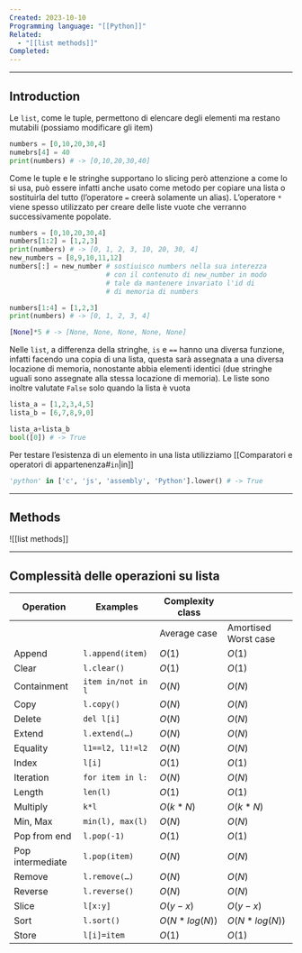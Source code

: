 ```yaml
---
Created: 2023-10-10
Programming language: "[[Python]]"
Related:
  - "[[list methods]]"
Completed:
---
```

---
## Introduction
Le `list`, come le tuple, permettono di elencare degli elementi ma restano mutabili (possiamo modificare gli item)

```python
numbers = [0,10,20,30,4]
numebrs[4] = 40
print(numbers) # -> [0,10,20,30,40]
```

Come le tuple e le stringhe supportano lo slicing però attenzione a come lo si usa, può essere infatti anche usato come metodo per copiare una lista o sostituirla del tutto (l’operatore `=` creerà solamente un alias). L’operatore `*` viene spesso utilizzato per creare delle liste vuote che verranno successivamente popolate.

```python
numbers = [0,10,20,30,4]
numbers[1:2] = [1,2,3]
print(numbers) # -> [0, 1, 2, 3, 10, 20, 30, 4]
new_numbers = [8,9,10,11,12]
numbers[:] = new_number # sostiuisco numbers nella sua interezza 
						# con il contenuto di new_number in modo
						# tale da mantenere invariato l'id di
						# di memoria di numbers

numbers[1:4] = [1,2,3]
print(numbers) # -> [0, 1, 2, 3, 4]

[None]*5 # -> [None, None, None, None, None]
```

Nelle `list`, a differenza della stringhe, `is` e `==` hanno una diversa funzione, infatti facendo una copia di una lista, questa sarà assegnata a una diversa locazione di memoria, nonostante abbia elementi identici (due stringhe uguali sono assegnate alla stessa locazione di memoria). Le liste sono inoltre valutate `False` solo quando la lista è vuota

 ```python
lista_a = [1,2,3,4,5]
lista_b = [6,7,8,9,0]

lista_a+lista_b
bool([0]) # -> True
```

Per testare l’esistenza di un elemento in una lista utilizziamo [[Comparatori e operatori di appartenenza#`in`|in]]

```python
'python' in ['c', 'js', 'assembly', 'Python'].lower() # -> True
```

---
## Methods
![[list methods]]


---
## Complessità delle operazioni su lista

| Operation        | Examples           | Complexity class |                      |
| ---------------- | ------------------ | ---------------- | -------------------- |
|                  |                    | Average case     | Amortised Worst case |
| Append           | `l.append(item)`   | $O(1)$           | $O(1)$               |
| Clear            | `l.clear()`        | $O(1)$           | $O(1)$               |
| Containment      | `item in/not in l` | $O(N)$           | $O(N)$               |
| Copy             | `l.copy()`         | $O(N)$           | $O(N)$               |
| Delete           | `del l[i]`         | $O(N)$           | $O(N)$               |
| Extend           | `l.extend(…)`      | $O(N)$           | $O(N)$               |
| Equality         | `l1==l2, l1!=l2`   | $O(N)$           | $O(N)$               |
| Index            | `l[i]`             | $O(1)$           | $O(1)$               |
| Iteration        | `for item in l:`   | $O(N)$           | $O(N)$               |
| Length           | `len(l)`           | $O(1)$           | $O(1)$               |
| Multiply         | `k*l`              | $O(k*N)$         | $O(k*N)$             |
| Min, Max         | `min(l), max(l)`   | $O(N)$           | $O(N)$               |
| Pop from end     | `l.pop(-1)`        | $O(1)$           | $O(1)$               |
| Pop intermediate | `l.pop(item)`      | $O(N)$           | $O(N)$               |
| Remove           | `l.remove(…)`      | $O(N)$           | $O(N)$               |
| Reverse          | `l.reverse()`      | $O(N)$           | $O(N)$               |
| Slice            | `l[x:y]`           | $O(y-x)$         | $O(y-x)$             |
| Sort             | `l.sort()`         | $O(N*log(N))$    | $O(N*log(N))$        |
| Store            | `l[i]=item`        | $O(1)$           | $O(1)$               |
